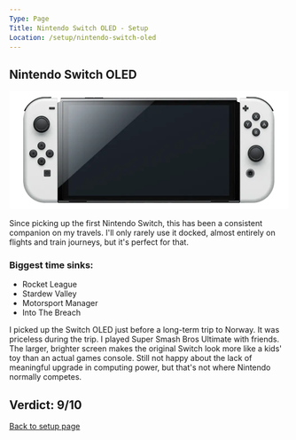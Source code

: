 ```yaml
---
Type: Page
Title: Nintendo Switch OLED - Setup
Location: /setup/nintendo-switch-oled
---
```


## Nintendo Switch OLED

<div class="img-container-wide"> <img class="setup-image" alt="A picture of the Nintendo Switch OLED" src="https://raw.githubusercontent.com/george-probably/chachanidze.com/main/Images/setup/nintendo-switch-oled.webp"> </div>

Since picking up the first Nintendo Switch, this has been a consistent companion on my travels. I'll only rarely use it docked, almost entirely on flights and train journeys, but it's perfect for that.

### Biggest time sinks:
- Rocket League
- Stardew Valley
- Motorsport Manager
- Into The Breach

I picked up the Switch OLED just before a long-term trip to Norway. It was priceless during the trip. I played Super Smash Bros Ultimate with friends. The larger, brighter screen makes the original Switch look more like a kids' toy than an actual games console. Still not happy about the lack of meaningful upgrade in computing power, but that's not where Nintendo normally competes.

## Verdict: 9/10

[Back to setup page](/setup)